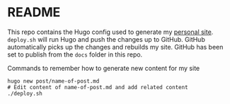 # README

This repo contains the Hugo config used to generate my [personal site](https://peterwhite.pw/). `deploy.sh` will run Hugo and push the changes up to GitHub. GitHub automatically picks up the changes and rebuilds my site. GitHub has been set to publish from the `docs` folder in this repo.

Commands to remember how to generate new content for my site
```
hugo new post/name-of-post.md
# Edit content of name-of-post.md and add related content
./deploy.sh
```